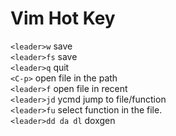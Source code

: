 # Vim Hot Key
`<leader>w` save  
`<leader>fs` save   
`<leader>q` quit  
`<C-p>` open file in the path   
`<leader>f` open file in recent   
`<leader>jd` ycmd jump to file/function   
`<leader>fu` select function in the file.   
`<leader>dd da dl` doxgen   
